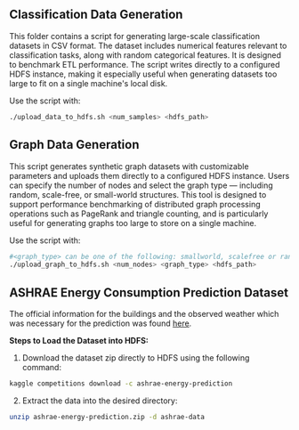 ## **Classification Data Generation**

This folder contains a script for generating large-scale classification datasets in CSV format. The dataset includes numerical features relevant to classification tasks, along with random categorical features. It is designed to benchmark ETL performance. The script writes directly to a configured HDFS instance, making it especially useful when generating datasets too large to fit on a single machine's local disk.

Use the script with:

```bash
./upload_data_to_hdfs.sh <num_samples> <hdfs_path>
```
## **Graph Data Generation**

This script generates synthetic graph datasets with customizable parameters and uploads them directly to a configured HDFS instance. Users can specify the number of nodes and select the graph type — including random, scale-free, or small-world structures. This tool is designed to support performance benchmarking of distributed graph processing operations such as PageRank and triangle counting, and is particularly useful for generating graphs too large to store on a single machine.

Use the script with:

```bash
#<graph_type> can be one of the following: smallworld, scalefree or random
./upload_graph_to_hdfs.sh <num_nodes> <graph_type> <hdfs_path>
```

## **ASHRAE Energy Consumption Prediction Dataset**

The official information for the buildings and the observed weather which was necessary for the prediction was found [here](https://www.kaggle.com/competitions/ashrae-energy-prediction/overview).

**Steps to Load the Dataset into HDFS:**
1. Download the dataset zip directly to HDFS using the following command:

```bash
kaggle competitions download -c ashrae-energy-prediction
```

2. Extract the data into the desired directory:

```bash
unzip ashrae-energy-prediction.zip -d ashrae-data
```
